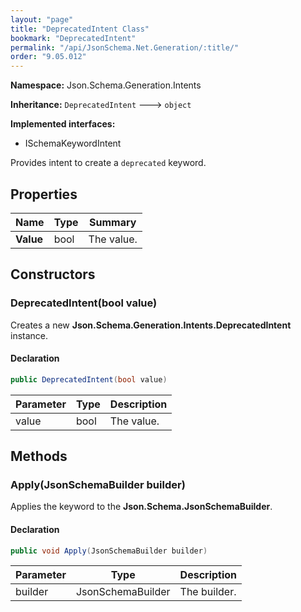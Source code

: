 ```yaml
---
layout: "page"
title: "DeprecatedIntent Class"
bookmark: "DeprecatedIntent"
permalink: "/api/JsonSchema.Net.Generation/:title/"
order: "9.05.012"
---
```

**Namespace:** Json.Schema.Generation.Intents

**Inheritance:**
`DeprecatedIntent`
 🡒 
`object`

**Implemented interfaces:**

- ISchemaKeywordIntent

Provides intent to create a `deprecated` keyword.

## Properties

| Name | Type | Summary |
|---|---|---|
| **Value** | bool | The value. |

## Constructors

### DeprecatedIntent(bool value)

Creates a new **Json.Schema.Generation.Intents.DeprecatedIntent** instance.

#### Declaration

```c#
public DeprecatedIntent(bool value)
```

| Parameter | Type | Description |
|---|---|---|
| value | bool | The value. |


## Methods

### Apply(JsonSchemaBuilder builder)

Applies the keyword to the **Json.Schema.JsonSchemaBuilder**.

#### Declaration

```c#
public void Apply(JsonSchemaBuilder builder)
```

| Parameter | Type | Description |
|---|---|---|
| builder | JsonSchemaBuilder | The builder. |



